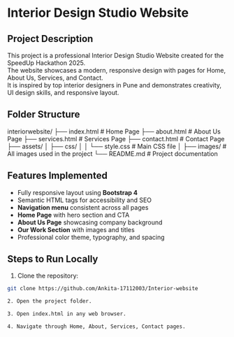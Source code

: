 #  Interior Design Studio Website

## Project Description
This project is a professional Interior Design Studio Website created for the SpeedUp Hackathon 2025.  
The website showcases a modern, responsive design with pages for Home, About Us, Services, and Contact.  
It is inspired by top interior designers in Pune and demonstrates creativity, UI design skills, and responsive layout.

## Folder Structure

interiorwebsite/
├── index.html # Home Page
├── about.html # About Us Page
├── services.html # Services Page
├── contact.html # Contact Page
├── assets/
│ ├── css/
│ │ └── style.css # Main CSS file
│ ├── images/ # All images used in the project
└── README.md # Project documentation

## Features Implemented
- Fully responsive layout using **Bootstrap 4**
-  Semantic HTML tags for accessibility and SEO  
- **Navigation menu** consistent across all pages  
- **Home Page** with hero section and CTA  
- **About Us Page** showcasing company background
- **Our Work Section** with images and titles
- Professional color theme, typography, and spacing

## Steps to Run Locally
1. Clone the repository:  
```bash
git clone https://github.com/Ankita-17112003/Interior-website

2. Open the project folder.

3. Open index.html in any web browser.

4. Navigate through Home, About, Services, Contact pages.
